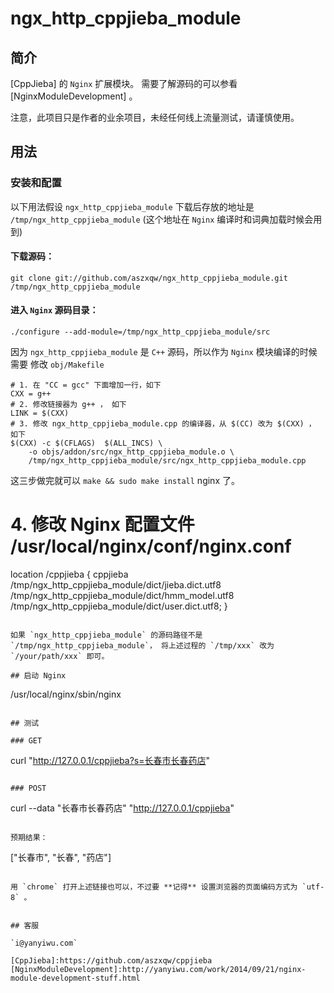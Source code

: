 # ngx\_http\_cppjieba\_module

## 简介

[CppJieba] 的 `Nginx` 扩展模块。
需要了解源码的可以参看 [NginxModuleDevelopment] 。

注意，此项目只是作者的业余项目，未经任何线上流量测试，请谨慎使用。

## 用法

### 安装和配置

以下用法假设 `ngx_http_cppjieba_module` 下载后存放的地址是 `/tmp/ngx_http_cppjieba_module` (这个地址在 `Nginx` 编译时和词典加载时候会用到)   

#### 下载源码：

```
git clone git://github.com/aszxqw/ngx_http_cppjieba_module.git /tmp/ngx_http_cppjieba_module
```

#### 进入 `Nginx` 源码目录：

```
./configure --add-module=/tmp/ngx_http_cppjieba_module/src
```

因为 `ngx_http_cppjieba_module` 是 `C++` 源码，所以作为 `Nginx` 模块编译的时候需要 修改 `obj/Makefile`

```
# 1. 在 "CC = gcc" 下面增加一行，如下
CXX = g++
# 2. 修改链接器为 g++ ， 如下
LINK = $(CXX)
# 3. 修改 ngx_http_cppjieba_module.cpp 的编译器，从 $(CC) 改为 $(CXX) ， 如下
$(CXX) -c $(CFLAGS)  $(ALL_INCS) \
    -o objs/addon/src/ngx_http_cppjieba_module.o \
    /tmp/ngx_http_cppjieba_module/src/ngx_http_cppjieba_module.cpp

```

这三步做完就可以 `make && sudo make install` nginx 了。

# 4. 修改 Nginx 配置文件 /usr/local/nginx/conf/nginx.conf
location /cppjieba {
    cppjieba /tmp/ngx_http_cppjieba_module/dict/jieba.dict.utf8 /tmp/ngx_http_cppjieba_module/dict/hmm_model.utf8 /tmp/ngx_http_cppjieba_module/dict/user.dict.utf8;
}
```

如果 `ngx_http_cppjieba_module` 的源码路径不是 `/tmp/ngx_http_cppjieba_module`， 将上述过程的 `/tmp/xxx` 改为 `/your/path/xxx` 即可。

## 启动 Nginx

```
/usr/local/nginx/sbin/nginx
```

## 测试 

### GET

```
curl "http://127.0.0.1/cppjieba?s=长春市长春药店"
```

### POST

```
curl --data "长春市长春药店" "http://127.0.0.1/cppjieba"
```

预期结果：

```
["长春市", "长春", "药店"]
```

用 `chrome` 打开上述链接也可以，不过要 **记得** 设置浏览器的页面编码方式为 `utf-8` 。


## 客服

`i@yanyiwu.com`

[CppJieba]:https://github.com/aszxqw/cppjieba
[NginxModuleDevelopment]:http://yanyiwu.com/work/2014/09/21/nginx-module-development-stuff.html
